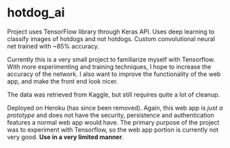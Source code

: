 # hotdog_ai

Project uses TensorFlow library through Keras API. Uses deep learning to classify images of hotdogs and not hotdogs. Custom convolutional neural net trained with ~85% accuracy.

Currently this is a very small project to familiarize myself with Tensorflow. With more experimenting and training techniques, I hope to increase the accuracy of the network.
I also want to improve the functionality of the web app, and make the front end look nicer.

The data was retrieved from Kaggle, but still requires quite a lot of cleanup.

Deployed on Heroku (has since been removed). Again, this web app is *just a prototype* and does not have the security, persistence and authentication features a normal web app would have. The primary purpose of the project was to experiment with Tensorflow, so the web app portion is currently not very good. **Use in a very limited manner**.
